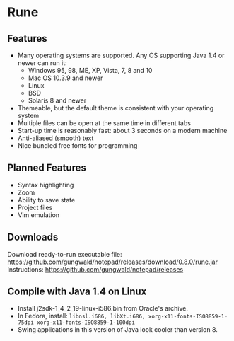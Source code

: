 # Rune

## Features

- Many operating systems are supported. Any OS supporting Java 1.4 or newer can run it:
    - Windows 95, 98, ME, XP, Vista, 7, 8 and 10
    - Mac OS 10.3.9 and newer
    - Linux
    - BSD
    - Solaris 8 and newer
- Themeable, but the default theme is consistent with your operating system
- Multiple files can be open at the same time in different tabs
- Start-up time is reasonably fast: about 3 seconds on a modern machine
- Anti-aliased (smooth) text
- Nice bundled free fonts for programming

## Planned Features

- Syntax highlighting
- Zoom
- Ability to save state
- Project files
- Vim emulation

## Downloads

Download ready-to-run executable file: https://github.com/gungwald/notepad/releases/download/0.8.0/rune.jar
Instructions: https://github.com/gungwald/notepad/releases

## Compile with Java 1.4 on Linux

- Install j2sdk-1_4_2_19-linux-i586.bin from Oracle's archive.
- In Fedora, install: `libnsl.i686, libXt.i686, xorg-x11-fonts-ISO8859-1-75dpi xorg-x11-fonts-ISO8859-1-100dpi`
- Swing applications in this version of Java look cooler than version 8.
